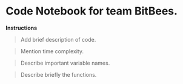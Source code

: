# Code Notebook for team BitBees.

**Instructions**
> Add brief description of code.

> Mention time complexity.

> Describe important variable names.

> Describe briefly the functions.

